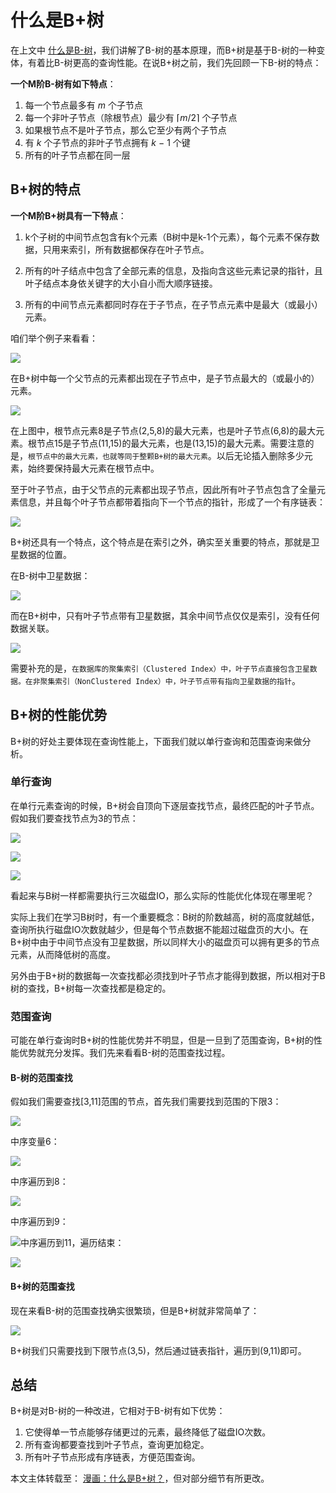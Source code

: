 # 什么是B+树

在上文中 [什么是B-树](./_2什么是B-树.md)，我们讲解了B-树的基本原理，而B+树是基于B-树的一种变体，有着比B-树更高的查询性能。在说B+树之前，我们先回顾一下B-树的特点：

**一个M阶B-树有如下特点**：

1. 每一个节点最多有 *m* 个子节点
2. 每一个非叶子节点（除根节点）最少有 ⌈*m*/2⌉ 个子节点
3. 如果根节点不是叶子节点，那么它至少有两个子节点
4. 有 *k* 个子节点的非叶子节点拥有 *k* − 1 个键
5. 所有的叶子节点都在同一层



## B+树的特点

**一个M阶B+树具有一下特点**：

1. k个子树的中间节点包含有k个元素（B树中是k-1个元素），每个元素不保存数据，只用来索引，所有数据都保存在叶子节点。

2. 所有的叶子结点中包含了全部元素的信息，及指向含这些元素记录的指针，且叶子结点本身依关键字的大小自小而大顺序链接。

3. 所有的中间节点元素都同时存在于子节点，在子节点元素中是最大（或最小）元素。

咱们举个例子来看看：

![](../images/20.png)

在B+树中每一个父节点的元素都出现在子节点中，是子节点最大的（或最小的）元素。

![](../images/21.png)

在上图中，根节点元素8是子节点(2,5,8)的最大元素，也是叶子节点(6,8)的最大元素。根节点15是子节点(11,15)的最大元素，也是(13,15)的最大元素。需要注意的是，`根节点中的最大元素，也就等同于整颗B+树的最大元素`。以后无论插入删除多少元素，始终要保持最大元素在根节点中。

至于叶子节点，由于父节点的元素都出现子节点，因此所有叶子节点包含了全量元素信息，并且每个叶子节点都带着指向下一个节点的指针，形成了一个有序链表：

![](../images/22.png)

B+树还具有一个特点，这个特点是在索引之外，确实至关重要的特点，那就是卫星数据的位置。

在B-树中卫星数据：

![](../images/23.png)

而在B+树中，只有叶子节点带有卫星数据，其余中间节点仅仅是索引，没有任何数据关联。

![](../images/24.png)

需要补充的是，`在数据库的聚集索引（Clustered Index）中，叶子节点直接包含卫星数据。在非聚集索引（NonClustered Index）中，叶子节点带有指向卫星数据的指针`。



## B+树的性能优势

B+树的好处主要体现在查询性能上，下面我们就以单行查询和范围查询来做分析。

### 单行查询

在单行元素查询的时候，B+树会自顶向下逐层查找节点，最终匹配的叶子节点。假如我们要查找节点为3的节点：

![](../images/25.png)

![](../images/26.png)

![](../images/27.png)

看起来与B树一样都需要执行三次磁盘IO，那么实际的性能优化体现在哪里呢？

实际上我们在学习B树时，有一个重要概念：B树的阶数越高，树的高度就越低，查询所执行磁盘IO次数就越少，但是每个节点数据不能超过磁盘页的大小。在B+树中由于中间节点没有卫星数据，所以同样大小的磁盘页可以拥有更多的节点元素，从而降低树的高度。

另外由于B+树的数据每一次查找都必须找到叶子节点才能得到数据，所以相对于B树的查找，B+树每一次查找都是稳定的。



### 范围查询

可能在单行查询时B+树的性能优势并不明显，但是一旦到了范围查询，B+树的性能优势就充分发挥。我们先来看看B-树的范围查找过程。

#### B-树的范围查找

假如我们需要查找[3,11]范围的节点，首先我们需要找到范围的下限3：

![](../images/27.png)



中序变量6：

![](../images/29.png)

中序遍历到8：

![](../images/30.png)

中序遍历到9：

![](../images/31.png)中序遍历到11，遍历结束：

![](../images/32.png)

#### B+树的范围查找

现在来看B-树的范围查找确实很繁琐，但是B+树就非常简单了：

![](../images/33.png)

B+树我们只需要找到下限节点(3,5)，然后通过链表指针，遍历到(9,11)即可。



## 总结

B+树是对B-树的一种改进，它相对于B-树有如下优势：

1. 它使得单一节点能够存储更过的元素，最终降低了磁盘IO次数。
2. 所有查询都要查找到叶子节点，查询更加稳定。
3. 所有叶子节点形成有序链表，方便范围查询。



本文主体转载至： [漫画：什么是B+树？](https://mp.weixin.qq.com/s?__biz=MzIxMjE5MTE1Nw==&mid=2653191027&idx=1&sn=4ba22e3ec8bd149f69fc0aba72e4347e&chksm=8c9909a9bbee80bfa1d8497ff0525df130414c1731b5aa5287bf16ea1cf86c8d8e6f20782184&mpshare=1&scene=23&srcid=08193O8X6VwDhZd7gi4Kqgpe&sharer_sharetime=1566200072427&sharer_shareid=e81601a95b901aeca142bbe3b957819a#rd)，但对部分细节有所更改。